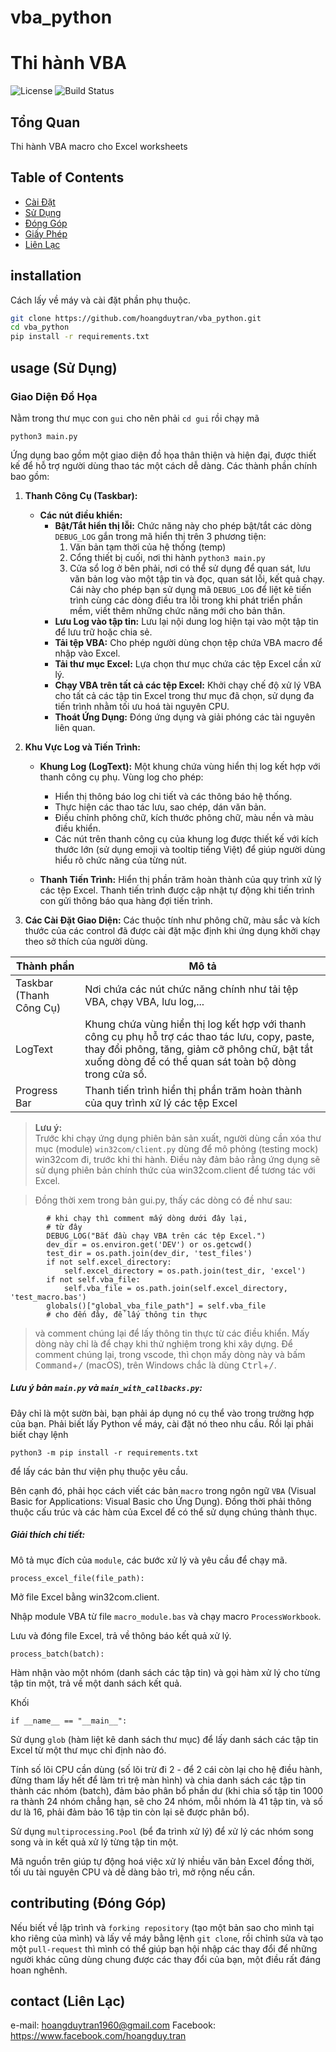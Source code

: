 # vba_python

# Thi hành VBA 

![License](https://img.shields.io/badge/license-MIT-blue.svg)
![Build Status](https://img.shields.io/badge/build-passing-brightgreen.svg)

## Tổng Quan

Thi hành VBA macro cho Excel worksheets

## Table of Contents

- [Cài Đặt](#installation)
- [Sử Dụng](#usage)
- [Đóng Góp](#contributing)
- [Giấy Phép](#license)
- [Liên Lạc](#contact)

## installation

Cách lấy về máy và cài đặt phần phụ thuộc.

```bash
git clone https://github.com/hoangduytran/vba_python.git
cd vba_python
pip install -r requirements.txt
```

## usage (Sử Dụng)

### Giao Diện Đồ Họa

Nằm trong thư mục con `gui` cho nên phải `cd gui` rồi chạy mã

`
python3 main.py
`

Ứng dụng bao gồm một giao diện đồ họa thân thiện và hiện đại, được thiết kế để hỗ trợ người dùng thao tác một cách dễ dàng. Các thành phần chính bao gồm:

1. **Thanh Công Cụ (Taskbar):**
   - **Các nút điều khiển:**
     - **Bật/Tắt hiển thị lỗi:** Chức năng này cho phép bật/tắt các dòng `DEBUG_LOG` gắn trong mã hiển thị trên 3 phương tiện:
        1. Văn bản tạm thời của hệ thống (temp)
        2. Cổng thiết bị cuối, nơi thi hành `python3 main.py`
        3. Cửa sổ log ở bên phải, nơi có thể sử dụng để quan sát, lưu văn bản log vào một tập tin và đọc, quan sát lỗi, kết quả chạy. Cái này cho phép bạn sử dụng mã `DEBUG_LOG` để liệt kê tiến trình cùng các dòng điều tra lỗi trong khi phát triển phần mềm, viết thêm những chức năng mới cho bản thân. 
     - **Lưu Log vào tập tin:** Lưu lại nội dung log hiện tại vào một tập tin để lưu trữ hoặc chia sẻ.
     - **Tải tệp VBA:** Cho phép người dùng chọn tệp chứa VBA macro để nhập vào Excel.
     - **Tải thư mục Excel:** Lựa chọn thư mục chứa các tệp Excel cần xử lý.
     - **Chạy VBA trên tất cả các tệp Excel:** Khởi chạy chế độ xử lý VBA cho tất cả các tập tin Excel trong thư mục đã chọn, sử dụng đa tiến trình nhằm tối ưu hoá tài nguyên CPU.
     - **Thoát Ứng Dụng:** Đóng ứng dụng và giải phóng các tài nguyên liên quan.

2. **Khu Vực Log và Tiến Trình:**
   - **Khung Log (LogText):**
     Một khung chứa vùng hiển thị log kết hợp với thanh công cụ phụ. Vùng log cho phép:
     - Hiển thị thông báo log chi tiết và các thông báo hệ thống.
     - Thực hiện các thao tác lưu, sao chép, dán văn bản.
     - Điều chỉnh phông chữ, kích thước phông chữ, màu nền và màu điều khiển.
     - Các nút trên thanh công cụ của khung log được thiết kế với kích thước lớn (sử dụng emoji và tooltip tiếng Việt) để giúp người dùng hiểu rõ chức năng của từng nút.

   - **Thanh Tiến Trình:**
     Hiển thị phần trăm hoàn thành của quy trình xử lý các tệp Excel. Thanh tiến trình được cập nhật tự động khi tiến trình con gửi thông báo qua hàng đợi tiến trình.

3. **Các Cài Đặt Giao Diện:**
   Các thuộc tính như phông chữ, màu sắc và kích thước của các control đã được cài đặt mặc định khi ứng dụng khởi chạy theo sở thích của người dùng.

| Thành phần              | Mô tả                                                                                  |
|-------------------------|----------------------------------------------------------------------------------------|
| Taskbar (Thanh Công Cụ) | Nơi chứa các nút chức năng chính như tải tệp VBA, chạy VBA, lưu log,...                |
| LogText                 | Khung chứa vùng hiển thị log kết hợp với thanh công cụ phụ hỗ trợ các thao tác lưu, copy, paste, thay đổi phông, tăng, giảm cỡ phông chữ, bật tắt xuống dòng để có thể quan sát toàn bộ dòng trong cửa sổ.|
| Progress Bar            | Thanh tiến trình hiển thị phần trăm hoàn thành của quy trình xử lý các tệp Excel          |

> **Lưu ý:**  
> Trước khi chạy ứng dụng phiên bản sản xuất, người dùng cần xóa thư mục (module) `win32com/client.py` dùng để mô phỏng (testing mock) win32com đi, trước khi thi hành. Điều này đảm bảo rằng ứng dụng sẽ sử dụng phiên bản chính thức của win32com.client để tương tác với Excel.

> Đồng thời xem trong bản gui.py, thấy các dòng có đề như sau:
```
        # khi chạy thì comment mấy dòng dưới đây lại, 
        # từ đây
        DEBUG_LOG("Bắt đầu chạy VBA trên các tệp Excel.")
        dev_dir = os.environ.get('DEV') or os.getcwd()
        test_dir = os.path.join(dev_dir, 'test_files')
        if not self.excel_directory:
            self.excel_directory = os.path.join(test_dir, 'excel')
        if not self.vba_file:
            self.vba_file = os.path.join(self.excel_directory, 'test_macro.bas')
        globals()["global_vba_file_path"] = self.vba_file
        # cho đến đây, để lấy thông tin thực
```
> và comment chúng lại để lấy thông tin thực từ các điều khiển. Mấy dòng này chỉ là để chạy khi thử nghiệm trong khi xây dựng. Để comment chúng lại, trong vscode, thì chọn mấy dòng này và bấm <kbd>Command</kbd>+<kbd>/</kbd> (macOS), trên Windows chắc là dùng <kbd>Ctrl</kbd>+<kbd>/</kbd>.


##### Lưu ý bản `main.py` và `main_with_callbacks.py`:

Đây chỉ là một sườn bài, bạn phải áp dụng nó cụ thể vào trong trường hợp của bạn. Phải biết lấy Python về máy, cài đặt nó theo nhu cầu. Rồi lại phải biết chạy lệnh

`python3 -m pip install -r requirements.txt`

để lấy các bản thư viện phụ thuộc yêu cầu.

Bên cạnh đó, phải học cách viết các bản `macro` trong ngôn ngữ `VBA` (Visual Basic for Applications: Visual Basic cho Ứng Dụng). Đồng thời phải thông thuộc cấu trúc và các hàm của Excel để có thể sử dụng chúng thành thục.

##### Giải thích chi tiết:

Mô tả mục đích của `module`, các bước xử lý và yêu cầu để chạy mã.
```
process_excel_file(file_path):
```

Mở file Excel bằng win32com.client.

Nhập module VBA từ file `macro_module.bas` và chạy macro `ProcessWorkbook`.

Lưu và đóng file Excel, trả về thông báo kết quả xử lý.

```
process_batch(batch):
```

Hàm nhận vào một nhóm (danh sách các tập tin) và gọi hàm xử lý cho từng tập tin một, trả về một danh sách kết quả.

Khối 
```
if __name__ == "__main__":
```

Sử dụng `glob` (hàm liệt kê danh sách thư mục) để lấy danh sách các tập tin Excel từ một thư mục chỉ định nào đó.

Tính số lõi CPU cần dùng (số lõi trừ đi 2 - để 2 cái còn lại cho hệ điều hành, đừng tham lấy hết để làm trì trệ màn hình) và chia danh sách các tập tin thành các nhóm (batch), đảm bảo phân bổ phần dư (khi chia số tập tin 1000 ra thành 24 nhóm chẳng hạn, sẽ cho 24 nhóm, mỗi nhóm là 41 tập tin, và số dư là 16, phải đảm bảo 16 tập tin còn lại sẽ được phân bổ).

Sử dụng `multiprocessing.Pool` (bể đa trình xử lý) để xử lý các nhóm song song và in kết quả xử lý từng tập tin một.

Mã nguồn trên giúp tự động hoá việc xử lý nhiều văn bản Excel đồng thời, tối ưu tài nguyên CPU và dễ dàng bảo trì, mở rộng nếu cần.



## contributing (Đóng Góp)

Nếu biết về lập trình và `forking repository` (tạo một bản sao cho mình tại kho riêng của mình) và lấy về máy bằng lệnh `git clone`, rồi chỉnh sửa và tạo một `pull-request` thì mình có thể giúp bạn hội nhập các thay đổi để những người khác cũng dùng chung được các thay đổi của bạn, một điều rất đáng hoan nghênh.

## contact (Liên Lạc)
e-mail: hoangduytran1960@gmail.com
Facebook: https://www.facebook.com/hoangduy.tran

